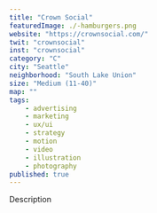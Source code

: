 ```yaml
---
title: "Crown Social"
featuredImage: ./-hamburgers.png
website: "https://crownsocial.com/"
twit: "crownsocial"
inst: "crownsocial"
category: "C"
city: "Seattle"
neighborhood: "South Lake Union"
size: "Medium (11-40)"
map: ""
tags:
    - advertising
    - marketing
    - ux/ui
    - strategy
    - motion
    - video
    - illustration
    - photography
published: true
---
```


Description
